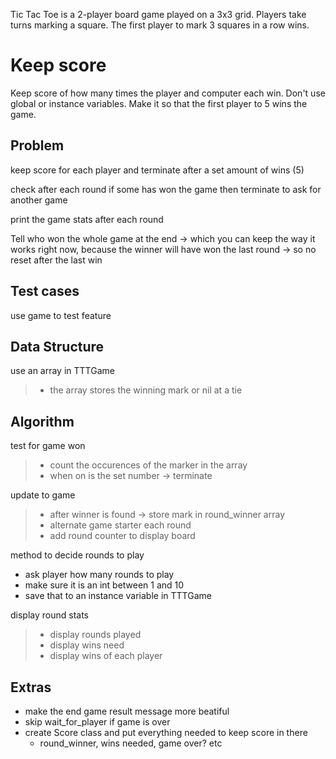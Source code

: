 Tic Tac Toe is a 2-player board game played on a 3x3 grid. Players take turns
marking a square. The first player to mark 3 squares in a row wins.

# Keep score

Keep score of how many times the player and computer each win. Don't use global or instance variables. Make it so that the first player to 5 wins the game.

## Problem
keep score for each player and terminate after a set amount of wins (5)

check after each round if some has won the game then terminate to ask for
another game

print the game stats after each round

Tell who won the whole game at the end -> which you can keep the way it works
right now, because the winner will have won the last round -> so no reset after
the last win

## Test cases
use game to test feature

## Data Structure
use an array in TTTGame
> - the array stores the winning mark or nil at a tie

## Algorithm
test for game won
> - count the occurences of the marker in the array
> - when on is the set number -> terminate

update to game
> - after winner is found -> store mark in round_winner array
> - alternate game starter each round
> - add round counter to display board

method to decide rounds to play
- ask player how many rounds to play
- make sure it is an int between 1 and 10
- save that to an instance variable in TTTGame

display round stats
> - display rounds played
> - display wins need
> - display wins of each player

## Extras
- make the end game result message more beatiful
- skip wait_for_player if game is over
- create Score class and put everything needed to keep score in there
  - round_winner, wins needed, game over? etc
